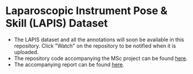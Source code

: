 # Laparoscopic Instrument Pose & Skill (LAPIS) Dataset

- The LAPIS dataset and all the annotations will soon be available in this repository. Click "Watch" on the repository to be notified when it is uploaded.
- The repository code accompanying the MSc project can be found [here](https://github.com/omariosc/msc-surgical-tool-tracking/).
- The accompanying report can be found [here](https://github.com/omariosc/msc-report/).
